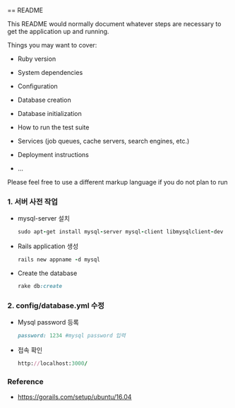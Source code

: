 == README

This README would normally document whatever steps are necessary to get the
application up and running.

Things you may want to cover:

* Ruby version

* System dependencies

* Configuration

* Database creation

* Database initialization

* How to run the test suite

* Services (job queues, cache servers, search engines, etc.)

* Deployment instructions

* ...

Please feel free to use a different markup language if you do not plan to run





### 1. 서버 사전 작업

- mysql-server 설치

  ```ruby
  sudo apt-get install mysql-server mysql-client libmysqlclient-dev
  ```

- Rails application 생성

  ```ruby
  rails new appname -d mysql
  ```

- Create the database

  ```ruby
  rake db:create
  ```



### 2. config/database.yml 수정

- Mysql password 등록

  ```ruby
  password: 1234 #mysql password 입력
  ```


- 접속 확인

  ```ruby
  http://localhost:3000/
  ```

  



### Reference

- https://gorails.com/setup/ubuntu/16.04